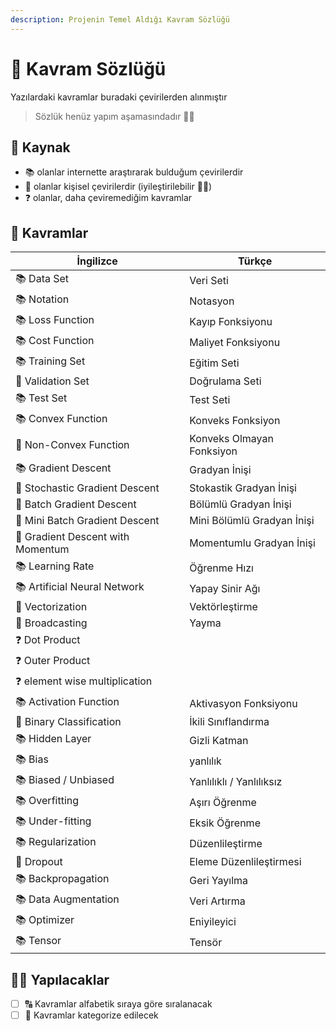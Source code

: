 ```yaml
---
description: Projenin Temel Aldığı Kavram Sözlüğü
---
```


# 📕 Kavram Sözlüğü
Yazılardaki kavramlar buradaki çevirilerden alınmıştır

> Sözlük henüz yapım aşamasındadır 👷‍♀️ 

## 🐾 Kaynak
- 📚 olanlar internette araştırarak bulduğum çevirilerdir
- 🦋 olanlar kişisel çevirilerdir (iyileştirilebilir 👩‍🔧)
- ❓ olanlar, daha çeviremediğim kavramlar

## 💫 Kavramlar

| İngilizce | Türkçe              |
| ---------- |--------------------|
| 📚 Data Set | Veri Seti          |
| 📚 Notation | Notasyon           |
| 📚 Loss Function | Kayıp Fonksiyonu  |
| 📚 Cost Function | Maliyet Fonksiyonu |
| 📚 Training Set | Eğitim Seti |
| 🦋 Validation Set | Doğrulama Seti|
| 📚 Test Set | Test Seti |
| 📚 Convex Function | Konveks Fonksiyon |
| 🦋 Non-Convex Function | Konveks Olmayan Fonksiyon |
| 📚 Gradient Descent | Gradyan İnişi |
| 🦋 Stochastic Gradient Descent | Stokastik Gradyan İnişi |
| 🦋 Batch Gradient Descent | Bölümlü Gradyan İnişi |
| 🦋 Mini Batch Gradient Descent | Mini Bölümlü Gradyan İnişi |
| 🦋 Gradient Descent with Momentum | Momentumlu Gradyan İnişi |
| 📚 Learning Rate | Öğrenme Hızı |
| 📚 Artificial Neural Network | Yapay Sinir Ağı |
| 🦋 Vectorization | Vektörleştirme |
| 🦋 Broadcasting  | Yayma |
| ❓ Dot Product    |  |
| ❓ Outer Product  |  |
| ❓ element wise multiplication |  |
| 📚 Activation Function | Aktivasyon Fonksiyonu |
| 🦋 Binary Classification | İkili Sınıflandırma |
| 📚 Hidden Layer | Gizli Katman |
| 📚 Bias | yanlılık |
| 📚 Biased / Unbiased | Yanlılıklı / Yanlılıksız |
| 📚 Overfitting | Aşırı Öğrenme |
| 📚 Under-fitting | Eksik Öğrenme |
| 📚 Regularization | Düzenlileştirme |
| 🦋 Dropout | Eleme Düzenlileştirmesi |
| 📚 Backpropagation | Geri Yayılma |
| 📚 Data Augmentation | Veri Artırma |
| 📚 Optimizer | Eniyileyici |
| 📚 Tensor | Tensör |


## 👷‍♀️ Yapılacaklar
- [ ] 🔠 Kavramlar alfabetik sıraya göre sıralanacak
- [ ] 🎨 Kavramlar kategorize edilecek